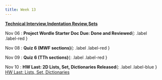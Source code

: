 ```yaml
---
title: Week 13
---
```


**[Technical Interview](https://docs.google.com/presentation/d/191FHugzFZjlZk9PFEyzDPFDrrbjpYjm2OVgWesFT02M/edit#slide=id.g296057eba1b_0_369),[Indentation Review](https://docs.google.com/presentation/d/1yDYBazd_SaUI8b1By4GaRKS5EJzyRSX0eMp8S72AjnI/edit#),[Sets](https://docs.google.com/presentation/d/1XSbdcCOBeVOX6aPb98aBlwQ0YUeH9Nic23qQYIeIWU0/edit?usp=sharing)**

Nov 06
:  **Project Wordle Starter Doc Due: Done and Reviewed**{: .label .label-red }

Nov 08
: **Quiz 6 (MWF sections)**{: .label .label-red }

Nov 09
: **Quiz 6 (TTh sections)**{: .label .label-red }

Nov 10
:  **HW Last: 2D Lists, Set, Dictionaries Released**{: .label .label-blue } [HW Last: Lists, Set, Dictionaries](https://edstem.org/us/courses/41263/lessons/72121/slides/384203)
